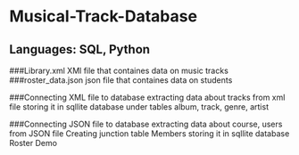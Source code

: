 # Musical-Track-Database


## Languages: SQL, Python

###Library.xml
  XMl file that containes data on music tracks
###roster_data.json
  json file that containes data on students
  
###Connecting XML file to database
        extracting data about tracks from xml file
        storing it in sqllite database under tables album, track, genre, artist

###Connecting JSON file to database
        extracting data about course, users from JSON file
        Creating junction table Members
        storing it in sqllite database Roster Demo
